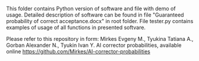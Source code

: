 This folder contains Python version of software and file with demo of usage. Detailed description of software can be found in file "Guaranteed probability of correct acceptance.docx" in root folder. File tester.py contains examples of usage of all functions in presented softvare.

Please refer to this repository in form: Mirkes Evgeny M., Tyukina Tatiana A., Gorban Alexander N., Tyukin Ivan Y. AI corrector probabilities, available online https://github.com/Mirkes/AI-corrector-probabilities
